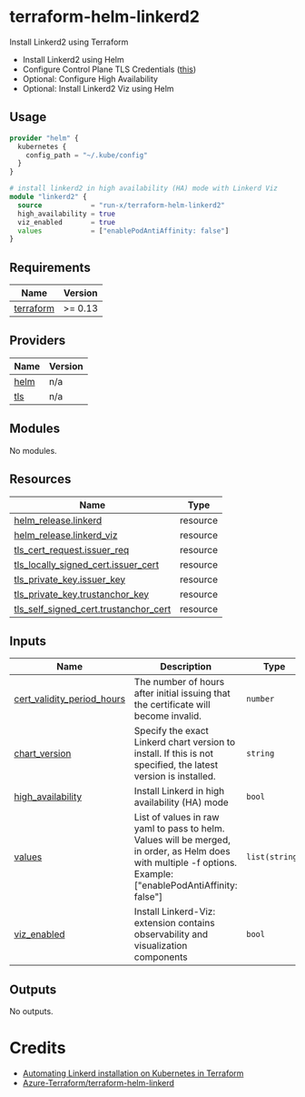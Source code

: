 # terraform-helm-linkerd2
Install Linkerd2 using Terraform
- Install Linkerd2 using Helm
- Configure Control Plane TLS Credentials ([this](https://linkerd.io/2.11/tasks/manually-rotating-control-plane-tls-credentials/#))
- Optional: Configure High Availability
- Optional: Install Linkerd2 Viz using Helm

## Usage

```terraform
provider "helm" {
  kubernetes {
    config_path = "~/.kube/config"
  }
}

# install linkerd2 in high availability (HA) mode with Linkerd Viz 
module "linkerd2" {
  source            = "run-x/terraform-helm-linkerd2"
  high_availability = true
  viz_enabled       = true
  values            = ["enablePodAntiAffinity: false"]
}
```

<!-- BEGIN_TF_DOCS -->
## Requirements

| Name | Version |
|------|---------|
| <a name="requirement_terraform"></a> [terraform](#requirement\_terraform) | >= 0.13 |

## Providers

| Name | Version |
|------|---------|
| <a name="provider_helm"></a> [helm](#provider\_helm) | n/a |
| <a name="provider_tls"></a> [tls](#provider\_tls) | n/a |

## Modules

No modules.

## Resources

| Name | Type |
|------|------|
| [helm_release.linkerd](https://registry.terraform.io/providers/hashicorp/helm/latest/docs/resources/release) | resource |
| [helm_release.linkerd_viz](https://registry.terraform.io/providers/hashicorp/helm/latest/docs/resources/release) | resource |
| [tls_cert_request.issuer_req](https://registry.terraform.io/providers/hashicorp/tls/latest/docs/resources/cert_request) | resource |
| [tls_locally_signed_cert.issuer_cert](https://registry.terraform.io/providers/hashicorp/tls/latest/docs/resources/locally_signed_cert) | resource |
| [tls_private_key.issuer_key](https://registry.terraform.io/providers/hashicorp/tls/latest/docs/resources/private_key) | resource |
| [tls_private_key.trustanchor_key](https://registry.terraform.io/providers/hashicorp/tls/latest/docs/resources/private_key) | resource |
| [tls_self_signed_cert.trustanchor_cert](https://registry.terraform.io/providers/hashicorp/tls/latest/docs/resources/self_signed_cert) | resource |

## Inputs

| Name | Description | Type | Default | Required |
|------|-------------|------|---------|:--------:|
| <a name="input_cert_validity_period_hours"></a> [cert\_validity\_period\_hours](#input\_cert\_validity\_period\_hours) | The number of hours after initial issuing that the certificate will become invalid. | `number` | `8760` | no |
| <a name="input_chart_version"></a> [chart\_version](#input\_chart\_version) | Specify the exact Linkerd chart version to install. If this is not specified, the latest version is installed. | `string` | `null` | no |
| <a name="input_high_availability"></a> [high\_availability](#input\_high\_availability) | Install Linkerd in high availability (HA) mode | `bool` | `false` | no |
| <a name="input_values"></a> [values](#input\_values) | List of values in raw yaml to pass to helm. Values will be merged, in order, as Helm does with multiple -f options. Example: ["enablePodAntiAffinity: false"] | `list(string)` | `[]` | no |
| <a name="input_viz_enabled"></a> [viz\_enabled](#input\_viz\_enabled) | Install Linkerd-Viz: extension contains observability and visualization components | `bool` | `false` | no |

## Outputs

No outputs.
<!-- END_TF_DOCS -->

# Credits
- [Automating Linkerd installation on Kubernetes in Terraform](https://www.devopsfu.com/automating-linkerd-installation-in-terraform/)
- [Azure-Terraform/terraform-helm-linkerd](https://github.com/Azure-Terraform/terraform-helm-linkerd)

